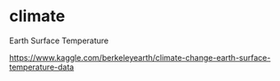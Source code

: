 # climate
Earth Surface Temperature

https://www.kaggle.com/berkeleyearth/climate-change-earth-surface-temperature-data
